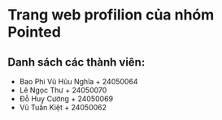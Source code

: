 
# Trang web profilion của nhóm Pointed 




## Danh sách các thành viên:

 - Bao Phi Vũ Hũu Nghĩa + 24050064
 - Lê Ngọc Thư + 24050070
 - Đỗ Huy	Cường + 24050069
 - Vũ Tuấn Kiệt + 24050062

